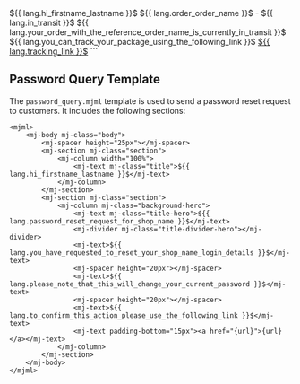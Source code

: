 <mjml>
    <mj-body mj-class="body">
        <mj-spacer height="25px"></mj-spacer>
        <mj-section mj-class="section">
            <mj-column width="100%">
                <mj-text mj-class="title">${{ lang.hi_firstname_lastname }}$</mj-text>
            </mj-column>
        </mj-section>
        <mj-section mj-class="section">
            <mj-column mj-class="background-hero">
                <mj-text mj-class="title">${{ lang.order_order_name }}$ - ${{ lang.in_transit }}$</mj-text>
                <mj-divider mj-class="title-divider-hero"></mj-divider>
                <mj-text>${{ lang.your_order_with_the_reference_order_name_is_currently_in_transit }}$</mj-text>
                <mj-spacer height="20px"></mj-spacer>
                <mj-text>${{ lang.you_can_track_your_package_using_the_following_link }}$</mj-text>
                <mj-text padding-bottom="15px"><a href="${{ lang.tracking_link }}$" target="_blank">${{ lang.tracking_link }}$</a></mj-text>
            </mj-column>
        </mj-section>
    </mj-body>
</mjml>
```

## Password Query Template

The `password_query.mjml` template is used to send a password reset request to customers. It includes the following sections:

```mjml
<mjml>
    <mj-body mj-class="body">
        <mj-spacer height="25px"></mj-spacer>
        <mj-section mj-class="section">
            <mj-column width="100%">
                <mj-text mj-class="title">${{ lang.hi_firstname_lastname }}$</mj-text>
            </mj-column>
        </mj-section>
        <mj-section mj-class="section">
            <mj-column mj-class="background-hero">
                <mj-text mj-class="title-hero">${{ lang.password_reset_request_for_shop_name }}$</mj-text>
                <mj-divider mj-class="title-divider-hero"></mj-divider>
                <mj-text>${{ lang.you_have_requested_to_reset_your_shop_name_login_details }}$</mj-text>
                <mj-spacer height="20px"></mj-spacer>
                <mj-text>${{ lang.please_note_that_this_will_change_your_current_password }}$</mj-text>
                <mj-spacer height="20px"></mj-spacer>
                <mj-text>${{ lang.to_confirm_this_action_please_use_the_following_link }}$</mj-text>
                <mj-text padding-bottom="15px"><a href="{url}">{url}</a></mj-text>
            </mj-column>
        </mj-section>
    </mj-body>
</mjml>
